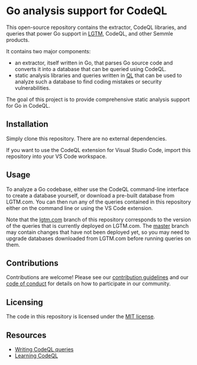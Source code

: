 # Go analysis support for CodeQL

This open-source repository contains the extractor, CodeQL libraries, and queries that power Go
support in [LGTM](https://lgtm.com), CodeQL, and other Semmle products.

It contains two major components:
  - an extractor, itself written in Go, that parses Go source code and converts it into a database
    that can be queried using CodeQL.
  - static analysis libraries and queries written in [QL](https://help.semmle.com/QL) that can be
    used to analyze such a database to find coding mistakes or security vulnerabilities.

The goal of this project is to provide comprehensive static analysis support for Go in CodeQL.

## Installation

Simply clone this repository. There are no external dependencies.

If you want to use the CodeQL extension for Visual Studio Code, import this repository into your VS
Code workspace.

## Usage

To analyze a Go codebase, either use the CodeQL command-line interface to create a database
yourself, or download a pre-built database from LGTM.com. You can then run any of the queries
contained in this repository either on the command line or using the VS Code extension.

Note that the [lgtm.com](https://github.com/github/codeql-go/tree/lgtm.com) branch of this
repository corresponds to the version of the queries that is currently deployed on LGTM.com.
The [master](https://github.com/github/codeql-go/tree/master) branch may contain changes that
have not been deployed yet, so you may need to upgrade databases downloaded from LGTM.com before
running queries on them.

## Contributions

Contributions are welcome! Please see our [contribution guidelines](CONTRIBUTING.md) and our
[code of conduct](CODE_OF_CONDUCT.md) for details on how to participate in our community.

## Licensing

The code in this repository is licensed under the [MIT license](LICENSE).

## Resources

- [Writing CodeQL queries](https://help.semmle.com/QL/learn-ql/ql/writing-queries/writing-queries.html)
- [Learning CodeQL](https://help.semmle.com/QL/learn-ql/index.html)
